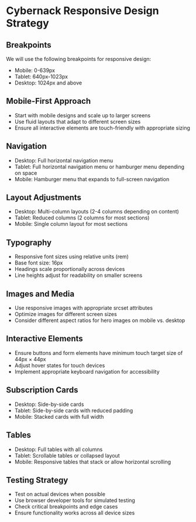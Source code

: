 # Cybernack Responsive Design Strategy

## Breakpoints
We will use the following breakpoints for responsive design:
- Mobile: 0-639px
- Tablet: 640px-1023px
- Desktop: 1024px and above

## Mobile-First Approach
- Start with mobile designs and scale up to larger screens
- Use fluid layouts that adapt to different screen sizes
- Ensure all interactive elements are touch-friendly with appropriate sizing

## Navigation
- Desktop: Full horizontal navigation menu
- Tablet: Full horizontal navigation menu or hamburger menu depending on space
- Mobile: Hamburger menu that expands to full-screen navigation

## Layout Adjustments
- Desktop: Multi-column layouts (2-4 columns depending on content)
- Tablet: Reduced columns (2 columns for most sections)
- Mobile: Single column layout for most sections

## Typography
- Responsive font sizes using relative units (rem)
- Base font size: 16px
- Headings scale proportionally across devices
- Line heights adjust for readability on smaller screens

## Images and Media
- Use responsive images with appropriate srcset attributes
- Optimize images for different screen sizes
- Consider different aspect ratios for hero images on mobile vs. desktop

## Interactive Elements
- Ensure buttons and form elements have minimum touch target size of 44px × 44px
- Adjust hover states for touch devices
- Implement appropriate keyboard navigation for accessibility

## Subscription Cards
- Desktop: Side-by-side cards
- Tablet: Side-by-side cards with reduced padding
- Mobile: Stacked cards with full width

## Tables
- Desktop: Full tables with all columns
- Tablet: Scrollable tables or collapsed layout
- Mobile: Responsive tables that stack or allow horizontal scrolling

## Testing Strategy
- Test on actual devices when possible
- Use browser developer tools for simulated testing
- Check critical breakpoints and edge cases
- Ensure functionality works across all device sizes
